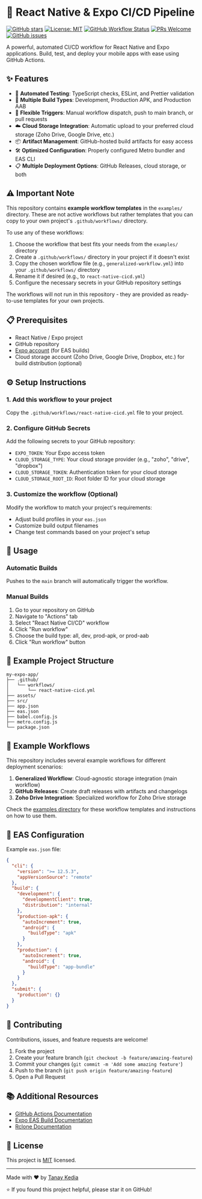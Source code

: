 # 🚀 React Native & Expo CI/CD Pipeline

[![GitHub stars](https://img.shields.io/github/stars/TanayK07/expo-react-native-cicd.svg?style=social&label=Star)](https://github.com/TanayK07/expo-react-native-cicd/stargazers/)
[![License: MIT](https://img.shields.io/badge/License-MIT-blue.svg)](https://opensource.org/licenses/MIT)
[![GitHub Workflow Status](https://img.shields.io/github/actions/workflow/status/TanayK07/expo-react-native-cicd/react-native-cicd.yml?branch=main&label=CI%2FCD)](https://github.com/TanayK07/expo-react-native-cicd/actions)
[![PRs Welcome](https://img.shields.io/badge/PRs-welcome-brightgreen.svg)](https://github.com/TanayK07/expo-react-native-cicd/pulls)
[![GitHub issues](https://img.shields.io/github/issues/TanayK07/expo-react-native-cicd)](https://github.com/TanayK07/expo-react-native-cicd/issues)

A powerful, automated CI/CD workflow for React Native and Expo applications. Build, test, and deploy your mobile apps with ease using GitHub Actions.

## ✨ Features

- 🧪 **Automated Testing**: TypeScript checks, ESLint, and Prettier validation
- 📱 **Multiple Build Types**: Development, Production APK, and Production AAB
- 🔄 **Flexible Triggers**: Manual workflow dispatch, push to main branch, or pull requests
- ☁️ **Cloud Storage Integration**: Automatic upload to your preferred cloud storage (Zoho Drive, Google Drive, etc.)
- 📦 **Artifact Management**: GitHub-hosted build artifacts for easy access
- 🛠️ **Optimized Configuration**: Properly configured Metro bundler and EAS CLI
- 📋 **Multiple Deployment Options**: GitHub Releases, cloud storage, or both

## ⚠️ Important Note

This repository contains **example workflow templates** in the `examples/` directory. These are not active workflows but rather templates that you can copy to your own project's `.github/workflows/` directory.

To use any of these workflows:

1. Choose the workflow that best fits your needs from the `examples/` directory
2. Create a `.github/workflows/` directory in your project if it doesn't exist
3. Copy the chosen workflow file (e.g., `generalized-workflow.yml`) into your `.github/workflows/` directory
4. Rename it if desired (e.g., to `react-native-cicd.yml`)
5. Configure the necessary secrets in your GitHub repository settings

The workflows will not run in this repository - they are provided as ready-to-use templates for your own projects.

## 📋 Prerequisites

- React Native / Expo project
- GitHub repository
- [Expo account](https://expo.dev/) (for EAS builds)
- Cloud storage account (Zoho Drive, Google Drive, Dropbox, etc.) for build distribution (optional)

## ⚙️ Setup Instructions

### 1. Add this workflow to your project

Copy the `.github/workflows/react-native-cicd.yml` file to your project.

### 2. Configure GitHub Secrets

Add the following secrets to your GitHub repository:

- `EXPO_TOKEN`: Your Expo access token
- `CLOUD_STORAGE_TYPE`: Your cloud storage provider (e.g., "zoho", "drive", "dropbox")
- `CLOUD_STORAGE_TOKEN`: Authentication token for your cloud storage
- `CLOUD_STORAGE_ROOT_ID`: Root folder ID for your cloud storage

### 3. Customize the workflow (Optional)

Modify the workflow to match your project's requirements:

- Adjust build profiles in your `eas.json`
- Customize build output filenames
- Change test commands based on your project's setup

## 🔧 Usage

### Automatic Builds

Pushes to the `main` branch will automatically trigger the workflow.

### Manual Builds

1. Go to your repository on GitHub
2. Navigate to "Actions" tab
3. Select "React Native CI/CD" workflow
4. Click "Run workflow"
5. Choose the build type: all, dev, prod-apk, or prod-aab
6. Click "Run workflow" button

## 📂 Example Project Structure

```plaintext
my-expo-app/
├── .github/
│   └── workflows/
│       └── react-native-cicd.yml
├── assets/
├── src/
├── app.json
├── eas.json
├── babel.config.js
├── metro.config.js
└── package.json
```

## 🧰 Example Workflows

This repository includes several example workflows for different deployment scenarios:

1. **Generalized Workflow**: Cloud-agnostic storage integration (main workflow)
2. **GitHub Releases**: Create draft releases with artifacts and changelogs
3. **Zoho Drive Integration**: Specialized workflow for Zoho Drive storage

Check the [examples directory](./examples) for these workflow templates and instructions on how to use them.

## 🧰 EAS Configuration

Example `eas.json` file:

```json
{
  "cli": {
    "version": ">= 12.5.3",
    "appVersionSource": "remote"
  },
  "build": {
    "development": {
      "developmentClient": true,
      "distribution": "internal"
    },
    "production-apk": {
      "autoIncrement": true,
      "android": {
        "buildType": "apk"
      }
    },
    "production": {
      "autoIncrement": true,
      "android": {
        "buildType": "app-bundle"
      }
    }
  },
  "submit": {
    "production": {}
  }
}
```

## 🤝 Contributing

Contributions, issues, and feature requests are welcome!

1. Fork the project
2. Create your feature branch (`git checkout -b feature/amazing-feature`)
3. Commit your changes (`git commit -m 'Add some amazing feature'`)
4. Push to the branch (`git push origin feature/amazing-feature`)
5. Open a Pull Request

## 📚 Additional Resources

- [GitHub Actions Documentation](https://docs.github.com/en/actions)
- [Expo EAS Build Documentation](https://docs.expo.dev/build/introduction/)
- [Rclone Documentation](https://rclone.org/docs/)

## 📝 License

This project is [MIT](LICENSE) licensed.

---

Made with ❤️ by [Tanay Kedia](https://github.com/TanayK07)

⭐️ If you found this project helpful, please star it on GitHub!
